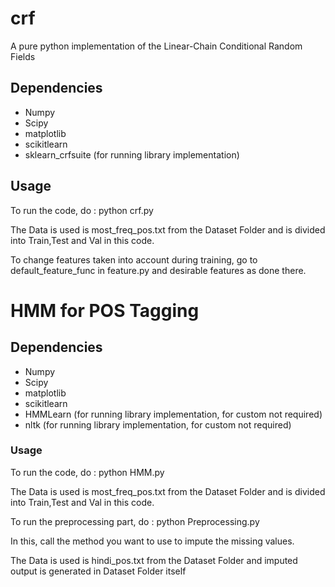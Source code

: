 # crf

A pure python implementation of the Linear-Chain Conditional Random Fields

## Dependencies

- Numpy
- Scipy
- matplotlib
- scikitlearn
- sklearn_crfsuite (for running library implementation)
## Usage

To run the code, do :
python crf.py

The Data is used is most_freq_pos.txt from the Dataset Folder and is divided into Train,Test and Val in this code.

To change features taken into account during training, go to default_feature_func in feature.py and desirable features as done there.


# HMM for POS Tagging

## Dependencies
- Numpy
- Scipy
- matplotlib
- scikitlearn
- HMMLearn (for running library implementation, for custom not required)
- nltk (for running library implementation, for custom not required)

### Usage


To run the code, do :
python HMM.py

The Data is used is most_freq_pos.txt from the Dataset Folder and is divided into Train,Test and Val in this code.

To run the preprocessing part, do :
python Preprocessing.py

In this, call the method you want to use to impute the missing values.

The Data is used is hindi_pos.txt from the Dataset Folder and imputed output is generated in Dataset Folder itself


